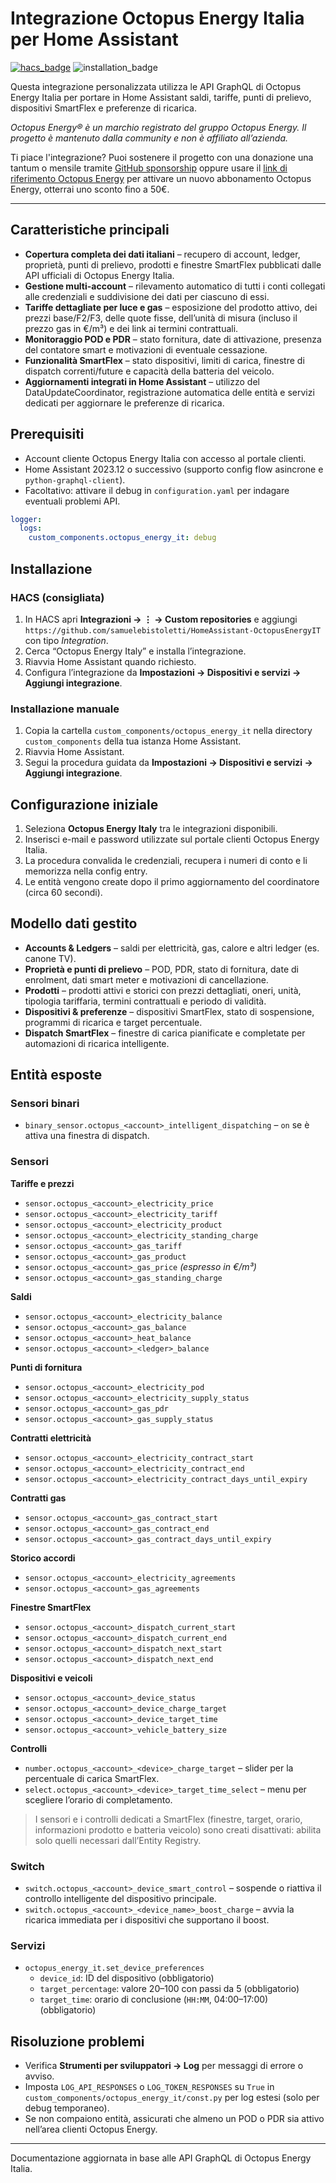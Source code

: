 # Integrazione Octopus Energy Italia per Home Assistant

[![hacs_badge](https://img.shields.io/badge/HACS-Custom-41BDF5.svg)](https://github.com/hacs/integration)
![installation_badge](https://img.shields.io/badge/dynamic/json?color=41BDF5&logo=home-assistant&label=utenti&suffix=%20installs&cacheSeconds=15600&url=https://analytics.home-assistant.io/custom_integrations.json&query=$.octopus_energy_it.total)

Questa integrazione personalizzata utilizza le API GraphQL di Octopus Energy Italia per portare in Home Assistant saldi, tariffe, punti di prelievo, dispositivi SmartFlex e preferenze di ricarica.

*Octopus Energy® è un marchio registrato del gruppo Octopus Energy. Il progetto è mantenuto dalla community e non è affiliato all’azienda.*

Ti piace l'integrazione? Puoi sostenere il progetto con una donazione una tantum o mensile tramite [GitHub sponsorship](https://github.com/sponsors/samuelebistoletti) oppure usare il [link di riferimento Octopus Energy](https://octopusenergy.it/octo-friends/airy-queen-959) per attivare un nuovo abbonamento Octopus Energy, otterrai uno sconto fino a 50€.

---

## Caratteristiche principali

- **Copertura completa dei dati italiani** – recupero di account, ledger, proprietà, punti di prelievo, prodotti e finestre SmartFlex pubblicati dalle API ufficiali di Octopus Energy Italia.
- **Gestione multi-account** – rilevamento automatico di tutti i conti collegati alle credenziali e suddivisione dei dati per ciascuno di essi.
- **Tariffe dettagliate per luce e gas** – esposizione del prodotto attivo, dei prezzi base/F2/F3, delle quote fisse, dell’unità di misura (incluso il prezzo gas in €/m³) e dei link ai termini contrattuali.
- **Monitoraggio POD e PDR** – stato fornitura, date di attivazione, presenza del contatore smart e motivazioni di eventuale cessazione.
- **Funzionalità SmartFlex** – stato dispositivi, limiti di carica, finestre di dispatch correnti/future e capacità della batteria del veicolo.
- **Aggiornamenti integrati in Home Assistant** – utilizzo del DataUpdateCoordinator, registrazione automatica delle entità e servizi dedicati per aggiornare le preferenze di ricarica.

## Prerequisiti

- Account cliente Octopus Energy Italia con accesso al portale clienti.
- Home Assistant 2023.12 o successivo (supporto config flow asincrone e `python-graphql-client`).
- Facoltativo: attivare il debug in `configuration.yaml` per indagare eventuali problemi API.

```yaml
logger:
  logs:
    custom_components.octopus_energy_it: debug
```

## Installazione

### HACS (consigliata)

1. In HACS apri **Integrazioni → ⋮ → Custom repositories** e aggiungi `https://github.com/samuelebistoletti/HomeAssistant-OctopusEnergyIT` con tipo *Integration*.
2. Cerca “Octopus Energy Italy” e installa l’integrazione.
3. Riavvia Home Assistant quando richiesto.
4. Configura l’integrazione da **Impostazioni → Dispositivi e servizi → Aggiungi integrazione**.

### Installazione manuale

1. Copia la cartella `custom_components/octopus_energy_it` nella directory `custom_components` della tua istanza Home Assistant.
2. Riavvia Home Assistant.
3. Segui la procedura guidata da **Impostazioni → Dispositivi e servizi → Aggiungi integrazione**.

## Configurazione iniziale

1. Seleziona **Octopus Energy Italy** tra le integrazioni disponibili.
2. Inserisci e-mail e password utilizzate sul portale clienti Octopus Energy Italia.
3. La procedura convalida le credenziali, recupera i numeri di conto e li memorizza nella config entry.
4. Le entità vengono create dopo il primo aggiornamento del coordinatore (circa 60 secondi).

## Modello dati gestito

- **Accounts & Ledgers** – saldi per elettricità, gas, calore e altri ledger (es. canone TV).
- **Proprietà e punti di prelievo** – POD, PDR, stato di fornitura, date di enrolment, dati smart meter e motivazioni di cancellazione.
- **Prodotti** – prodotti attivi e storici con prezzi dettagliati, oneri, unità, tipologia tariffaria, termini contrattuali e periodo di validità.
- **Dispositivi & preferenze** – dispositivi SmartFlex, stato di sospensione, programmi di ricarica e target percentuale.
- **Dispatch SmartFlex** – finestre di carica pianificate e completate per automazioni di ricarica intelligente.

## Entità esposte

### Sensori binari

- `binary_sensor.octopus_<account>_intelligent_dispatching` – `on` se è attiva una finestra di dispatch.

### Sensori

**Tariffe e prezzi**
- `sensor.octopus_<account>_electricity_price`
- `sensor.octopus_<account>_electricity_tariff`
- `sensor.octopus_<account>_electricity_product`
- `sensor.octopus_<account>_electricity_standing_charge`
- `sensor.octopus_<account>_gas_tariff`
- `sensor.octopus_<account>_gas_product`
- `sensor.octopus_<account>_gas_price` *(espresso in €/m³)*
- `sensor.octopus_<account>_gas_standing_charge`

**Saldi**
- `sensor.octopus_<account>_electricity_balance`
- `sensor.octopus_<account>_gas_balance`
- `sensor.octopus_<account>_heat_balance`
- `sensor.octopus_<account>_<ledger>_balance`

**Punti di fornitura**
- `sensor.octopus_<account>_electricity_pod`
- `sensor.octopus_<account>_electricity_supply_status`
- `sensor.octopus_<account>_gas_pdr`
- `sensor.octopus_<account>_gas_supply_status`

**Contratti elettricità**
- `sensor.octopus_<account>_electricity_contract_start`
- `sensor.octopus_<account>_electricity_contract_end`
- `sensor.octopus_<account>_electricity_contract_days_until_expiry`

**Contratti gas**
- `sensor.octopus_<account>_gas_contract_start`
- `sensor.octopus_<account>_gas_contract_end`
- `sensor.octopus_<account>_gas_contract_days_until_expiry`

**Storico accordi**
- `sensor.octopus_<account>_electricity_agreements`
- `sensor.octopus_<account>_gas_agreements`

**Finestre SmartFlex**
- `sensor.octopus_<account>_dispatch_current_start`
- `sensor.octopus_<account>_dispatch_current_end`
- `sensor.octopus_<account>_dispatch_next_start`
- `sensor.octopus_<account>_dispatch_next_end`

**Dispositivi e veicoli**
- `sensor.octopus_<account>_device_status`
- `sensor.octopus_<account>_device_charge_target`
- `sensor.octopus_<account>_device_target_time`
- `sensor.octopus_<account>_vehicle_battery_size`

**Controlli**
- `number.octopus_<account>_<device>_charge_target` – slider per la percentuale di carica SmartFlex.
- `select.octopus_<account>_<device>_target_time_select` – menu per scegliere l’orario di completamento.

> I sensori e i controlli dedicati a SmartFlex (finestre, target, orario, informazioni prodotto e batteria veicolo) sono creati disattivati: abilita solo quelli necessari dall’Entity Registry.

### Switch

- `switch.octopus_<account>_device_smart_control` – sospende o riattiva il controllo intelligente del dispositivo principale.
- `switch.octopus_<account>_<device_name>_boost_charge` – avvia la ricarica immediata per i dispositivi che supportano il boost.

### Servizi

- `octopus_energy_it.set_device_preferences`
  - `device_id`: ID del dispositivo (obbligatorio)
  - `target_percentage`: valore 20–100 con passi da 5 (obbligatorio)
  - `target_time`: orario di conclusione (`HH:MM`, 04:00–17:00) (obbligatorio)

## Risoluzione problemi

- Verifica **Strumenti per sviluppatori → Log** per messaggi di errore o avviso.
- Imposta `LOG_API_RESPONSES` o `LOG_TOKEN_RESPONSES` su `True` in `custom_components/octopus_energy_it/const.py` per log estesi (solo per debug temporaneo).
- Se non compaiono entità, assicurati che almeno un POD o PDR sia attivo nell’area clienti Octopus Energy.

---

Documentazione aggiornata in base alle API GraphQL di Octopus Energy Italia.
